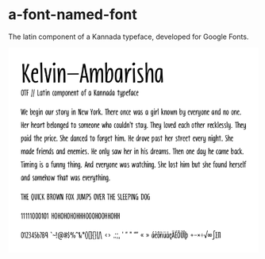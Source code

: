 # a-font-named-font

The latin component of a Kannada typeface, developed for Google Fonts.

![Screenshot](screenshot.png?raw=true "Title")
